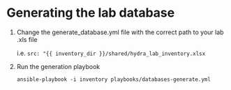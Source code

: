 # Generating the lab database

1. Change the generate_database.yml file with the correct path to your lab .xls file

   i.e. `src: "{{ inventory_dir }}/shared/hydra_lab_inventory.xlsx`

2. Run the generation playbook

   `ansible-playbook -i inventory playbooks/databases-generate.yml`
